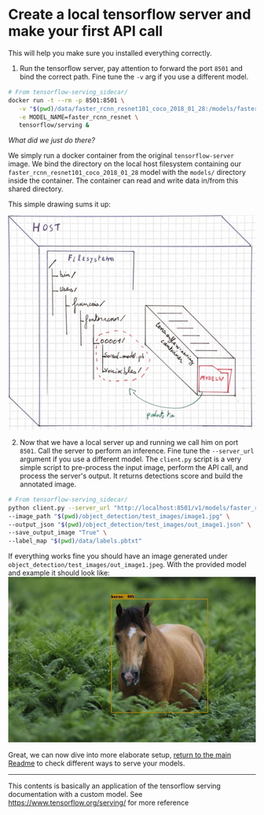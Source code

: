 # Create a local tensorflow server and make your first API call

This will help you make sure you installed everything correctly.

1. Run the tensorflow server, pay attention to forward the port `8501` and bind the correct path.
Fine tune the `-v` arg if you use a different model.
```bash
# From tensorflow-serving_sidecar/
docker run -t --rm -p 8501:8501 \
   -v "$(pwd)/data/faster_rcnn_resnet101_coco_2018_01_28:/models/faster_rcnn_resnet" \
   -e MODEL_NAME=faster_rcnn_resnet \
   tensorflow/serving &
```
_What did we just do there?_ 

We simply run a docker container from the original `tensorflow-server` image. We bind the directory on the local host filesystem containing our `faster_rcnn_resnet101_coco_2018_01_28`
 model with the `models/` directory inside the container. The container can read and write data in/from this shared directory. 

This simple drawing sums it up:
 
 ![docker run -v drawing](../assets/docker_run_v.jpg) 

2. Now that we have a local server up and running we call him on port `8501`.
Call the server to perform an inference. Fine tune the `--server_url` argument if you use a different model.
The `client.py` script is a very simple script to pre-process the input image, perform the API call, and process the server's output. 
It returns detections score and build the annotated image. 

```bash
# From tensorflow-serving_sidecar/
python client.py --server_url "http://localhost:8501/v1/models/faster_rcnn_resnet:predict" \
--image_path "$(pwd)/object_detection/test_images/image1.jpg" \
--output_json "$(pwd)/object_detection/test_images/out_image1.json" \
--save_output_image "True" \
--label_map "$(pwd)/data/labels.pbtxt"
```

If everything works fine you should have an image generated under `object_detection/test_images/out_image1.jpeg`.
With the provided model and example it should look like:
![Output image based on the inference results from the model](../assets/out_image1.jpeg) 

Great, we can now dive into more elaborate setup, [return to the main Readme](../readme.md) to check different ways to serve your models.

----

This contents is basically an application of the tensorflow serving documentation with a custom model.
See https://www.tensorflow.org/serving/ for more reference